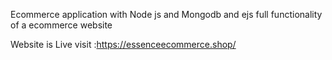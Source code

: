 Ecommerce application with Node js and Mongodb and ejs 
full functionality of a ecommerce website

Website is Live visit :https://essenceecommerce.shop/
